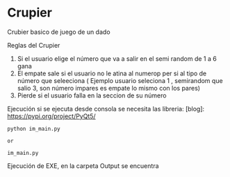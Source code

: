 # Crupier
Crubier basico de juego de un dado

Reglas del Crupier 

1. Si el usuario elige el número que va a salir en el semi random de 1 a 6 gana
2. El empate sale si el usuario no le atina al numerop per si al tipo de número que seleeciona ( Ejemplo usuario seleciona 1 , semirandom que salio 3, son número impares es empate lo mismo con los pares)
3. Pierde si el usuario falla en la seccion de su número 


Ejecución 
si se ejecuta desde consola se necesita las libreria:
[blog]: https://pypi.org/project/PyQt5/ 

~~~
python im_main.py 

or

im_main.py
~~~

Ejecución de EXE, en la carpeta Output se encuentra

